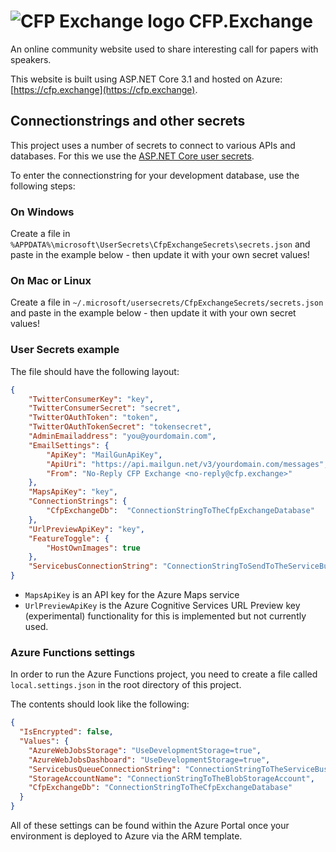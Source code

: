 # ![CFP Exchange logo](https://cfp.exchange/images/exchange50x50.png) CFP.Exchange

An online community website used to share interesting call for papers with speakers. 

This website is built using ASP.NET Core 3.1 and hosted on Azure: [https://cfp.exchange](https://cfp.exchange).

## Connectionstrings and other secrets

This project uses a number of secrets to connect to various APIs and databases. For this we use the 
[ASP.NET Core user secrets](https://docs.microsoft.com/en-us/aspnet/core/security/app-secrets?view=aspnetcore-2.0&tabs=visual-studio).

To enter the connectionstring for your development database, use the following steps:

### On Windows

Create a file in `%APPDATA%\microsoft\UserSecrets\CfpExchangeSecrets\secrets.json` and paste in the 
example below - then update it with your own secret values!

### On Mac or Linux

Create a file in `~/.microsoft/usersecrets/CfpExchangeSecrets/secrets.json` and paste in the example 
below - then update it with your own secret values!

### User Secrets example

The file should have the following layout:
```json
{
    "TwitterConsumerKey": "key",
    "TwitterConsumerSecret": "secret",
    "TwitterOAuthToken": "token",
    "TwitterOAuthTokenSecret": "tokensecret",
    "AdminEmailaddress": "you@yourdomain.com",
    "EmailSettings": {
        "ApiKey": "MailGunApiKey",
        "ApiUri": "https://api.mailgun.net/v3/yourdomain.com/messages",
        "From": "No-Reply CFP Exchange <no-reply@cfp.exchange>"
    },
    "MapsApiKey": "key",
    "ConnectionStrings": {
        "CfpExchangeDb":  "ConnectionStringToTheCfpExchangeDatabase" 
    },
    "UrlPreviewApiKey": "key",
    "FeatureToggle": {
        "HostOwnImages": true
    },
    "ServicebusConnectionString": "ConnectionStringToSendToTheServiceBusQueues"
}
```

- `MapsApiKey` is an API key for the Azure Maps service
- `UrlPreviewApiKey` is the Azure Cognitive Services URL Preview key (experimental) functionality 
for this is implemented but not currently used.

### Azure Functions settings

In order to run the Azure Functions project, you need to create a file called `local.settings.json`
 in the root directory of this project.

The contents should look like the following:
```json
{
  "IsEncrypted": false,
  "Values": {
    "AzureWebJobsStorage": "UseDevelopmentStorage=true",
    "AzureWebJobsDashboard": "UseDevelopmentStorage=true",
    "ServicebusQueueConnectionString": "ConnectionStringToTheServiceBusQueue",
    "StorageAccountName": "ConnectionStringToTheBlobStorageAccount",
    "CfpExchangeDb": "ConnectionStringToTheCfpExchangeDatabase"
  }
}
```

All of these settings can be found within the Azure Portal once your environment is deployed to
Azure via the ARM template.
